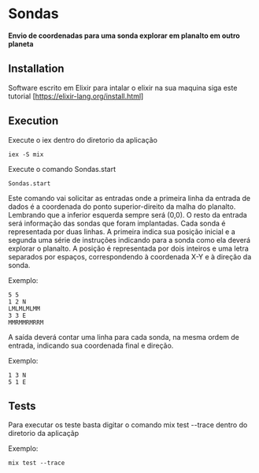 # Sondas

**Envio de coordenadas para uma sonda explorar em planalto em outro planeta**

## Installation
Software escrito em Elixir para intalar o elixir na sua maquina siga este tutorial [https://elixir-lang.org/install.html]


## Execution

Execute o iex dentro do diretorio da aplicação
```
iex -S mix

```

Execute o comando Sondas.start
```
Sondas.start

```
Este comando vai solicitar as entradas onde a primeira linha da entrada de dados é a coordenada do ponto superior-direito da malha do planalto. Lembrando que a inferior esquerda sempre será (0,0).
O resto da entrada será informação das sondas que foram implantadas. Cada sonda é representada por duas linhas. A primeira indica sua posição inicial e a segunda uma série de instruções indicando para a sonda como ela deverá explorar o planalto.
A posição é representada por dois inteiros e uma letra separados por espaços, correspondendo à coordenada X-Y e à direção da sonda. 

Exemplo:

```
5 5
1 2 N
LMLMLMLMM
3 3 E
MMRMMRMRRM

```

A saída deverá contar uma linha para cada sonda, na mesma ordem de entrada, indicando sua coordenada final e direção.

Exemplo:

```
1 3 N
5 1 E

```

## Tests
Para executar os teste basta digitar o comando mix test --trace dentro do diretorio da aplicaçãp 

Exemplo: 

```
mix test --trace

```